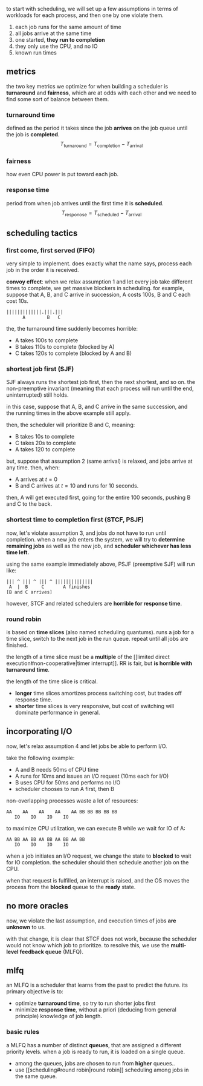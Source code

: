 to start with scheduling, we will set up a few assumptions in terms of workloads for each process, and then one by one violate them.
1. each job runs for the same amount of time
2. all jobs arrive at the same time
3. one started, **they run to completion**
4. they only use the CPU, and no IO
5. known run times

## metrics
the two key metrics we optimize for when building a scheduler is **turnaround** and **fairness**, which are at odds with each other and we need to find some sort of balance between them.
### turnaround time
defined as the period it takes since the job **arrives** on the job queue until the job is **completed**.
$$
T_{\text{turnaround}} = T_{\text{completion}} - T_{\text{arrival}}
$$
### fairness
how even CPU power is put toward each job.
### response time
period from when job arrives until the first time it is **scheduled**.
$$
T_{\text{responose}} = T_{\text{scheduled}} - T_{\text{arrival}}
$$

## scheduling tactics
### first come, first served (FIFO)
very simple to implement. does exactly what the name says, process each job in the order it is received. 

**convoy effect**: when we relax assumption 1 and let every job take different times to complete, we get massive blockers in scheduling. for example, suppose that A, B, and C arrive in succession, A costs 100s, B and C each cost 10s.

```
|||||||||||||.|||.|||
      A        B   C
```

the, the turnaround time suddenly becomes horrible: 
- A takes 100s to complete
- B takes 110s to complete (blocked by A)
- C takes 120s to complete (blocked by A and B)

### shortest job first (SJF)
SJF always runs the shortest job first, then the next shortest, and so on. the non-preemptive invariant (meaning that each process will run until the end, uninterrupted) still holds.

in this case, suppose that A, B, and C arrive in the same succession, and the running times in the above example still apply.

then, the scheduler will prioritize B and C, meaning:
- B takes 10s to complete
- C takes 20s to complete
- A takes 120 to complete

but, suppose that assumption 2 (same arrival) is relaxed, and jobs arrive at any time. then, when:
- A arrives at $t = 0$
- B and C arrives at $t = 10$ and runs for 10 seconds.

then, A will get executed first, going for the entire 100 seconds, pushing B and C to the back.
### shortest time to completion first (STCF, PSJF)
now, let's violate assumption 3, and jobs do not have to run until completion. when a new job enters the system, we will try to **determine remaining jobs** as well as the new job, and **scheduler whichever has less time left.**

using the same example immediately above, PSJF (preemptive SJF) will run like:

```
||| ^ ||| ^ ||| ^ ||||||||||||||
 A  |  B     C       A finishes
[B and C arrives]
```

however, STCF and related schedulers are **horrible for response time**.
### round robin
is based on **time slices** (also named scheduling quantums). runs a job for a time slice, switch to the next job in the run queue. repeat until all jobs are finished.

the length of a time slice must be a **multiple** of the [[limited direct execution#non-cooperative|timer interrupt]]. RR is fair, but **is horrible with turnaround time**. 

the length of the time slice is critical.
- **longer** time slices amortizes process switching cost, but trades off response time.
- **shorter** time slices is very responsive, but cost of switching will dominate performance in general.

## incorporating I/O
now, let's relax assumption 4 and let jobs be able to perform I/O. 

take the following example:
- A and B needs 50ms of CPU time
- A runs for 10ms and issues an I/O request (10ms each for I/O)
- B uses CPU for 50ms and performs no I/O
- scheduler chooses to run A first, then B

non-overlapping processes waste a lot of resources:
```
AA    AA    AA    AA    AA BB BB BB BB BB
   IO    IO    IO    IO  
```

to maximize CPU utilization, we can execute B while we wait for IO of A:

```
AA BB AA BB AA BB AA BB AA BB
   IO    IO    IO    IO   
```

when a job initiates an I/O request, we change the state to **blocked** to wait for IO completion. the scheduler should then schedule another job on the CPU.

when that request is fulfilled, an interrupt is raised, and the OS moves the process from the **blocked** queue to the **ready** state.
## no more oracles
now, we violate the last assumption, and execution times of jobs **are unknown** to us.

with that change, it is clear that STCF does not work, because the scheduler would not know which job to prioritize. to resolve this, we use the **multi-level feedback queue** (MLFQ).
## mlfq
an MLFQ is a scheduler that learns from the past to predict the future. its primary objective is to: 
- optimize **turnaround time**, so try to run shorter jobs first
- minimize **response time**, without a priori (deducing from general principle) knowledge of job length.

### basic rules
a MLFQ has a number of distinct **queues**, that are assigned a different priority levels. when a job is ready to run, it is loaded on a single queue. 
- among the queues, jobs are chosen to run from **higher** queues..
- use [[scheduling#round robin|round robin]] scheduling among jobs in the same queue.

